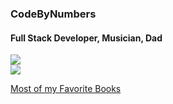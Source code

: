 ### CodeByNumbers

#### Full Stack Developer, Musician, Dad

<a href="https://github.com/anuraghazra/github-readme-stats">
  <img src="https://github-readme-stats.vercel.app/api?username=codebynumbers&show_icons=true&hide_title=true&theme=synthwave" />
</a>

<br>

<a href="https://github.com/anuraghazra/github-readme-stats">
  <img src="https://github-readme-stats.vercel.app/api/top-langs/?username=codebynumbers&layout=compact&theme=synthwave" />
</a>

[Most of my Favorite Books](https://github.com/codebynumbers/codebynumbers/blob/master/BOOKS.md)
